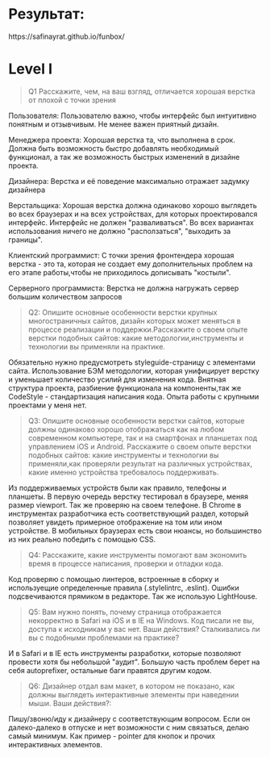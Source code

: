 <h1>Результат:</h1> https://safinayrat.github.io/funbox/

<h1>Level I</h1>

> Q1 Расскажите, чем, на ваш взгляд, отличается хорошая верстка от плохой с точки зрения
 
Пользователя:
Пользователю важно, чтобы интерфейс был интуитивно понятным и отзывчивым. Не менее важен приятный дизайн.

Менеджера проекта:
Хорошая верстка та, что выполнена в срок. Должна быть возможность быстро добавлять необходимый функционал, а так же возможность быстрых изменений в дизайне проекта.

Дизайнера:
Верстка и её поведение максимально отражает задумку дизайнера

Верстальщика:
Хорошая верстка должна одинаково хорошо выглядеть во всех браузерах и на всех устройствах, для которых проектировался интерфейс. Интерфейс не должен "разваливаться". Во всех вариантах использования ничего не должно "расползаться", "выходить за границы".

Клиентский программист:
С точки зрения фронтендера хорошая верстка - это та, которая не создает ему дополнительных проблем на его этапе работы,чтобы не приходилось дописывать "костыли".

Серверного программиста:
Верстка не должна нагружать сервер большим количеством запросов

> Q2: Опишите основные особенности верстки крупных многостраничных сайтов, дизайн которых может меняться в процессе реализации и поддержки.Расскажите о своем опыте верстки подобных сайтов: какие методологии,инструменты и технологии вы применяли на практике.

Обязательно нужно предусмотреть styleguide-страницу с элементами сайта. Использование БЭМ методологии, которая унифицирует верстку и уменьшает количество усилий для изменения кода. Внятная структура проекта, разбиение функционала на компоненты,так же CodeStyle - стандартизация написания кода. Опыта работы с крупными проектами у меня нет.

> Q3: Опишите основные особенности верстки сайтов, которые должны одинаково хорошо отображаться как на любом современном компьютере, так и на смартфонах и планшетах под управлением iOS и Android. Расскажите о своем опыте верстки подобных сайтов: какие инструменты и технологии вы применяли,как проверяли результат на различных устройствах, какие именно устройства
требовалось поддерживать.

Из поддерживаемых устройств были как правило, телефоны и планшеты. В первую очередь верстку тестировал в браузере, меняя размер viewport. Так же проверяю на своем телефоне. В Chrome в инструментах разработчика есть соответствующий раздел, который позволяет увидеть примерное отображение на том или ином устройстве. В мобильных браузерах есть свои нюансы, но большинство из них реально победить с помощью CSS.

> Q4: Расскажите, какие инструменты помогают вам экономить время в процессе написания, проверки и отладки кода.

Код проверяю с помощью линтеров, встроенные в сборку и используещие определенные правила (.stylelintrc, .eslint). Ошибки подсвечиваются прямиком в редакторе. Так же использую LightHouse.

> Q5: Вам нужно понять, почему страница отображается некорректно в Safari на iOS и в IE на Windows. Код писали не вы, доступа к исходникам у вас нет. Ваши действия? Сталкивались ли вы с подобными проблемами на практике?

И в Safari и в IE есть инструменты разработки, которые позволяют провести хотя бы небольшой "аудит". Большую часть проблем берет на себя autoprefixer, остальные баги правятся другим кодом.

> Q6: Дизайнер отдал вам макет, в котором не показано, как должны выглядеть интерактивные элементы при наведении мыши. Ваши действия?:

Пишу/звоню/иду к дизайнеру с соответствующим вопросом. Если он далеко-далеко в отпуске и нет возможности с ним связаться, делаю самый минимум. Как пример - pointer для кнопок и прочих интерактивных элементов.
